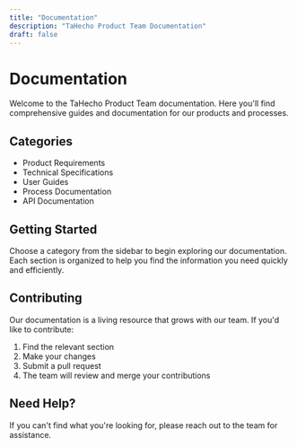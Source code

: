 ```yaml
---
title: "Documentation"
description: "TaHecho Product Team Documentation"
draft: false
---
```


# Documentation

Welcome to the TaHecho Product Team documentation. Here you'll find comprehensive guides and documentation for our products and processes.

## Categories

- Product Requirements
- Technical Specifications
- User Guides
- Process Documentation
- API Documentation

## Getting Started

Choose a category from the sidebar to begin exploring our documentation. Each section is organized to help you find the information you need quickly and efficiently.

## Contributing

Our documentation is a living resource that grows with our team. If you'd like to contribute:

1. Find the relevant section
2. Make your changes
3. Submit a pull request
4. The team will review and merge your contributions

## Need Help?

If you can't find what you're looking for, please reach out to the team for assistance.
